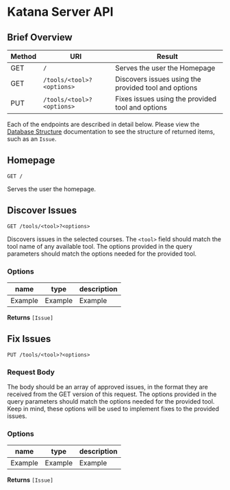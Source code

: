 # Katana Server API

## Brief Overview

|Method|URI|Result|
|------|---|------|
|GET|`/`|Serves the user the Homepage|
|GET|`/tools/<tool>?<options>`|Discovers issues using the provided tool and options|
|PUT|`/tools/<tool>?<options>`|Fixes issues using the provided tool and options|

Each of the endpoints are described in detail below. Please view the [Database Structure](./database_structure.md) documentation to see the structure of returned items, such as an `Issue`.

## Homepage
```
GET /
```
Serves the user the homepage.

## Discover Issues
```
GET /tools/<tool>?<options>
```
Discovers issues in the selected courses. The `<tool>` field should match the tool name of any available tool. The options provided in the query parameters should match the options needed for the provided tool.

### Options
|name|type|description|
|----|----|-----------|
|Example|Example|Example|

**Returns** `[Issue]`

## Fix Issues
```
PUT /tools/<tool>?<options>
```
### Request Body
The body should be an array of approved issues, in the format they are received from the GET version of this request. The options provided in the query parameters should match the options needed for the provided tool. Keep in mind, these options will be used to implement fixes to the provided issues.

### Options
|name|type|description|
|----|----|-----------|
|Example|Example|Example|

**Returns** `[Issue]`
